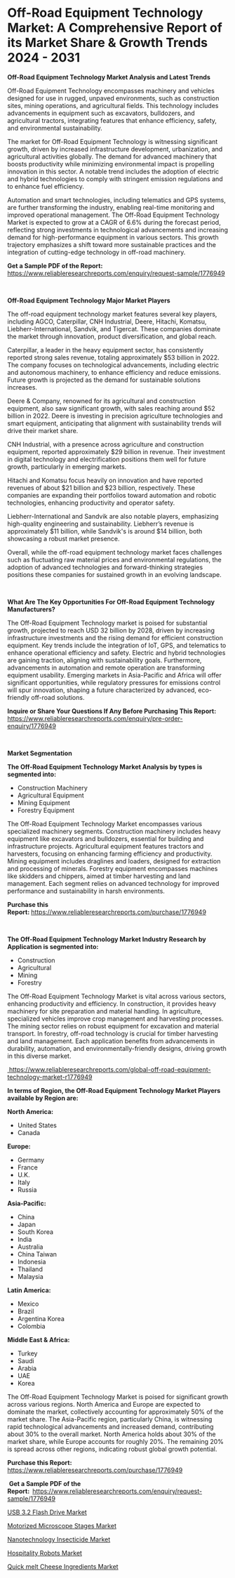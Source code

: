 <p><h1>Off-Road Equipment Technology Market: A Comprehensive Report of its Market Share & Growth Trends 2024 - 2031</h1></p><p><strong>Off-Road Equipment Technology Market Analysis and Latest Trends</strong></p>
<p><p>Off-Road Equipment Technology encompasses machinery and vehicles designed for use in rugged, unpaved environments, such as construction sites, mining operations, and agricultural fields. This technology includes advancements in equipment such as excavators, bulldozers, and agricultural tractors, integrating features that enhance efficiency, safety, and environmental sustainability.</p><p>The market for Off-Road Equipment Technology is witnessing significant growth, driven by increased infrastructure development, urbanization, and agricultural activities globally. The demand for advanced machinery that boosts productivity while minimizing environmental impact is propelling innovation in this sector. A notable trend includes the adoption of electric and hybrid technologies to comply with stringent emission regulations and to enhance fuel efficiency.</p><p>Automation and smart technologies, including telematics and GPS systems, are further transforming the industry, enabling real-time monitoring and improved operational management. The Off-Road Equipment Technology Market is expected to grow at a CAGR of 6.6% during the forecast period, reflecting strong investments in technological advancements and increasing demand for high-performance equipment in various sectors. This growth trajectory emphasizes a shift toward more sustainable practices and the integration of cutting-edge technology in off-road machinery.</p></p>
<p><strong>Get a Sample PDF of the Report:&nbsp;</strong> <a href="https://www.reliableresearchreports.com/enquiry/request-sample/1776949?utm_campaign=112&utm_medium=2&utm_source=Github&utm_content=ia&utm_term=13102024&utm_id=off-road-equipment-technology">https://www.reliableresearchreports.com/enquiry/request-sample/1776949</a></p>
<p>&nbsp;</p>
<p><strong>Off-Road Equipment Technology Major Market Players</strong></p>
<p><p>The off-road equipment technology market features several key players, including AGCO, Caterpillar, CNH Industrial, Deere, Hitachi, Komatsu, Liebherr-International, Sandvik, and Tigercat. These companies dominate the market through innovation, product diversification, and global reach.</p><p>Caterpillar, a leader in the heavy equipment sector, has consistently reported strong sales revenue, totaling approximately $53 billion in 2022. The company focuses on technological advancements, including electric and autonomous machinery, to enhance efficiency and reduce emissions. Future growth is projected as the demand for sustainable solutions increases.</p><p>Deere & Company, renowned for its agricultural and construction equipment, also saw significant growth, with sales reaching around $52 billion in 2022. Deere is investing in precision agriculture technologies and smart equipment, anticipating that alignment with sustainability trends will drive their market share.</p><p>CNH Industrial, with a presence across agriculture and construction equipment, reported approximately $29 billion in revenue. Their investment in digital technology and electrification positions them well for future growth, particularly in emerging markets.</p><p>Hitachi and Komatsu focus heavily on innovation and have reported revenues of about $21 billion and $23 billion, respectively. These companies are expanding their portfolios toward automation and robotic technologies, enhancing productivity and operator safety.</p><p>Liebherr-International and Sandvik are also notable players, emphasizing high-quality engineering and sustainability. Liebherr’s revenue is approximately $11 billion, while Sandvik's is around $14 billion, both showcasing a robust market presence.</p><p>Overall, while the off-road equipment technology market faces challenges such as fluctuating raw material prices and environmental regulations, the adoption of advanced technologies and forward-thinking strategies positions these companies for sustained growth in an evolving landscape.</p></p>
<p>&nbsp;</p>
<p><strong>What Are The Key Opportunities For Off-Road Equipment Technology Manufacturers?</strong></p>
<p><p>The Off-Road Equipment Technology market is poised for substantial growth, projected to reach USD 32 billion by 2028, driven by increasing infrastructure investments and the rising demand for efficient construction equipment. Key trends include the integration of IoT, GPS, and telematics to enhance operational efficiency and safety. Electric and hybrid technologies are gaining traction, aligning with sustainability goals. Furthermore, advancements in automation and remote operation are transforming equipment usability. Emerging markets in Asia-Pacific and Africa will offer significant opportunities, while regulatory pressures for emissions control will spur innovation, shaping a future characterized by advanced, eco-friendly off-road solutions.</p></p>
<p><strong>Inquire or Share Your Questions If Any Before Purchasing This Report:</strong> <a href="https://www.reliableresearchreports.com/enquiry/pre-order-enquiry/1776949?utm_campaign=112&utm_medium=2&utm_source=Github&utm_content=ia&utm_term=13102024&utm_id=off-road-equipment-technology">https://www.reliableresearchreports.com/enquiry/pre-order-enquiry/1776949</a></p>
<p>&nbsp;</p>
<p><strong>Market Segmentation</strong></p>
<p><strong>The Off-Road Equipment Technology Market Analysis by types is segmented into:</strong></p>
<p><ul><li>Construction Machinery</li><li>Agricultural Equipment</li><li>Mining Equipment</li><li>Forestry Equipment</li></ul></p>
<p><p>The Off-Road Equipment Technology Market encompasses various specialized machinery segments. Construction machinery includes heavy equipment like excavators and bulldozers, essential for building and infrastructure projects. Agricultural equipment features tractors and harvesters, focusing on enhancing farming efficiency and productivity. Mining equipment includes draglines and loaders, designed for extraction and processing of minerals. Forestry equipment encompasses machines like skidders and chippers, aimed at timber harvesting and land management. Each segment relies on advanced technology for improved performance and sustainability in harsh environments.</p></p>
<p><strong>Purchase this Report:&nbsp;</strong><a href="https://www.reliableresearchreports.com/purchase/1776949?utm_campaign=112&utm_medium=2&utm_source=Github&utm_content=ia&utm_term=13102024&utm_id=off-road-equipment-technology">https://www.reliableresearchreports.com/purchase/1776949</a></p>
<p>&nbsp;</p>
<p><strong>The Off-Road Equipment Technology Market Industry Research by Application is segmented into:</strong></p>
<p><ul><li>Construction</li><li>Agricultural</li><li>Mining</li><li>Forestry</li></ul></p>
<p><p>The Off-Road Equipment Technology Market is vital across various sectors, enhancing productivity and efficiency. In construction, it provides heavy machinery for site preparation and material handling. In agriculture, specialized vehicles improve crop management and harvesting processes. The mining sector relies on robust equipment for excavation and material transport. In forestry, off-road technology is crucial for timber harvesting and land management. Each application benefits from advancements in durability, automation, and environmentally-friendly designs, driving growth in this diverse market.</p></p>
<p><a href="https://www.reliableresearchreports.com/global-off-road-equipment-technology-market-r1776949?utm_campaign=112&utm_medium=2&utm_source=Github&utm_content=ia&utm_term=13102024&utm_id=off-road-equipment-technology">&nbsp;https://www.reliableresearchreports.com/global-off-road-equipment-technology-market-r1776949</a></p>
<p><strong>In terms of Region, the Off-Road Equipment Technology Market Players available by Region are:</strong></p>
<p>
    <p> <strong> North America: </strong>
        <ul>
            <li>United States</li>
            <li>Canada</li>
        </ul>
        </p> 
    <p> <strong> Europe: </strong>
        <ul>
            <li>Germany</li>
            <li>France</li>
            <li>U.K.</li>
            <li>Italy</li>
            <li>Russia</li>
        </ul>
        </p> 
    <p> <strong> Asia-Pacific: </strong>
        <ul>
            <li>China</li>
            <li>Japan</li>
            <li>South Korea</li>
            <li>India</li>
            <li>Australia</li>
            <li>China Taiwan</li>
            <li>Indonesia</li>
            <li>Thailand</li>
            <li>Malaysia</li>
        </ul>
        </p> 
    <p> <strong> Latin America: </strong>
        <ul>
            <li>Mexico</li>
            <li>Brazil</li>
            <li>Argentina Korea</li>
            <li>Colombia</li>
        </ul>
        </p> 
    <p> <strong> Middle East & Africa: </strong>
        <ul>
            <li>Turkey</li>
            <li>Saudi</li>
            <li>Arabia</li>
            <li>UAE</li>
            <li>Korea</li>
        </ul>
    </p>
    </p>
<p><p>The Off-Road Equipment Technology Market is poised for significant growth across various regions. North America and Europe are expected to dominate the market, collectively accounting for approximately 50% of the market share. The Asia-Pacific region, particularly China, is witnessing rapid technological advancements and increased demand, contributing about 30% to the overall market. North America holds about 30% of the market share, while Europe accounts for roughly 20%. The remaining 20% is spread across other regions, indicating robust global growth potential.</p></p>
<p><strong>Purchase this Report: </strong><a href="https://www.reliableresearchreports.com/purchase/1776949?utm_campaign=112&utm_medium=2&utm_source=Github&utm_content=ia&utm_term=13102024&utm_id=off-road-equipment-technology">https://www.reliableresearchreports.com/purchase/1776949</a></p>
<p>&nbsp;<strong>Get a Sample PDF of the Report:&nbsp;&nbsp;</strong><a href="https://www.reliableresearchreports.com/enquiry/request-sample/1776949?utm_campaign=112&utm_medium=2&utm_source=Github&utm_content=ia&utm_term=13102024&utm_id=off-road-equipment-technology">https://www.reliableresearchreports.com/enquiry/request-sample/1776949</a></p>
<p><strong></strong></p>
<p><p><a href="https://github.com/poppeotabedvo5/Market-Research-Report-List-1/blob/main/usb-32-flash-drive-market.md?utm_campaign=112&utm_medium=2&utm_source=Github&utm_content=ia&utm_term=13102024&utm_id=off-road-equipment-technology">USB 3.2 Flash Drive Market</a></p><p><a href="https://issuu.com/reportprime-2/docs/motorized-microscope-stages-market-_4ec2b24ab54228?utm_campaign=112&utm_medium=2&utm_source=Github&utm_content=ia&utm_term=13102024&utm_id=off-road-equipment-technology">Motorized Microscope Stages Market</a></p><p><a href="https://github.com/santosh758595/Market-Research-Report-List-6/blob/main/nanotechnology-insecticide-market.md?utm_campaign=112&utm_medium=2&utm_source=Github&utm_content=ia&utm_term=13102024&utm_id=off-road-equipment-technology">Nanotechnology Insecticide Market</a></p><p><a href="https://issuu.com/reportprime-2/docs/hospitality-robots-market-size-2030_1d0de19e86a13a?utm_campaign=112&utm_medium=2&utm_source=Github&utm_content=ia&utm_term=13102024&utm_id=off-road-equipment-technology">Hospitality Robots Market</a></p><p><a href="https://www.linkedin.com/pulse/what-growth-drivers-quick-melt-cheese-ingredients-market-comprehensive-p3nxc?utm_campaign=112&utm_medium=2&utm_source=Github&utm_content=ia&utm_term=13102024&utm_id=off-road-equipment-technology">Quick melt Cheese Ingredients Market</a></p></p>